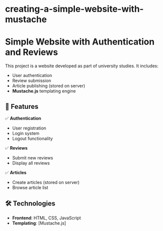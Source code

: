 # creating-a-simple-website-with-mustache
# Simple Website with Authentication and Reviews

This project is a website developed as part of university studies. It includes:
- User authentication
- Review submission
- Article publishing (stored on server)
- **Mustache.js** templating engine

## 📌 Features
✅ **Authentication**  
   - User registration
   - Login system
   - Logout functionality

✅ **Reviews**  
   - Submit new reviews
   - Display all reviews

✅ **Articles**  
   - Create articles (stored on server)
   - Browse article list

## 🛠 Technologies
- **Frontend**: HTML, CSS, JavaScript
- **Templating**: [Mustache.js]
